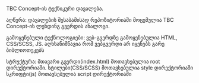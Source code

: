 TBC Concept-ის ტექნიკური დავალება.

აღწერა:
დავალების შესაბამისად რეპოზიტორიაში მოცემულია TBC Concept-ის ლენდინგ გვერდის ანალოგი.

გამოყენებული ტექნოლოგიები:
ვებ-გვერდზე გამოყენებულია HTML, CSS/SCSS, JS.
აღხსანიშნავია რომ ვებგვერდი არ იყენებს გარე ბიბლიოთეკებს

სტრუქტურა:
მთავარი გვერდი(index.html) მოთავსებულია root დირექტორიაში.
სტილები(CSS/SCSS) მოთავსებულია style დირექტორიაში
სკრიფტი(js) მოთავსებულია script დირექტორიაში
